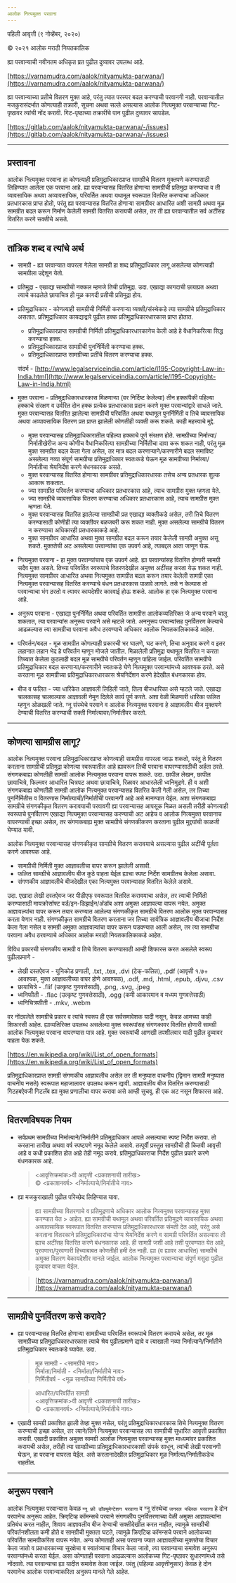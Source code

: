 ```yaml
---
आलोक नित्यमुक्त परवाना
---
```


पहिली आवृत्ती (९ नोव्हेंबर, २०२०)

© २०२१ आलोक मराठी नियतकालिक

ह्या परवान्याची नवीनतम अधिकृत प्रत पुढील दुव्यावर उपलब्ध आहे.

[https://varnamudra.com/aalok/nityamukta-parwana/](https://varnamudra.com/aalok/nityamukta-parwana/)

ह्या परवान्याच्या प्रतीचे वितरण मुक्त आहे, परंतु त्यात परस्पर बदल करण्याची परवानगी
नाही. परवान्यातील मजकुरासंदर्भात कोणत्याही तक्रारी, सूचना अथवा सल्ले असल्यास आलोक नित्यमुक्त
परवान्याच्या गिट-पृष्ठावर त्यांची नोंद करावी. गिट-पृष्ठाच्या तक्रारींचे पान पुढील दुव्यावर
सापडेल.

[https://gitlab.com/aalok/nityamukta-parwana/-/issues](https://gitlab.com/aalok/nityamukta-parwana/-/issues)

---
प्रस्तावना
---

आलोक नित्यमुक्त परवाना हा कोणत्याही प्रतिमुद्राधिकारप्राप्त सामग्रीचे वितरण मुक्तपणे करण्यासाठी
लिहिण्यात आलेला एक परवाना आहे. ह्या परवान्यासह वितरित होणाऱ्या सामग्रीची प्रतिमुद्रा
करण्याचा व ती व्यावसायिक अथवा अव्यावसायिक, परिवर्तित अथवा यथामूल स्वरूपात वितरित
करण्याचा अधिकार प्रतधारकास प्राप्त होतो, परंतु ह्या परवान्यासह वितरित होणाऱ्या सामग्रीवर
आधारित अशी सामग्री अथवा मूळ सामग्रीत बदल करून निर्माण केलेली सामग्री वितरित करायची असेल,
तर ती ह्या परवान्यातील सर्व अटींसह वितरित करणे सक्तीचे असते.

-----------------------------------------------------
तांत्रिक शब्द व त्यांचे अर्थ
-----------------------------------------------------

* सामग्री - ह्या परवान्यात वापरला गेलेला सामग्री हा शब्द प्रतिमुद्राधिकार लागू असलेल्या
  कोणत्याही सामग्रीला उद्देशून येतो.

* प्रतिमुद्रा - एखाद्या सामग्रीची नक्कल म्हणजे तिची प्रतिमुद्रा. उदा. एखाद्या कागदाची
  छायाप्रत अथवा त्याचे काढलेले छायाचित्र ही मूळ कागदी प्रतीची प्रतिमुद्रा होय.
  
* प्रतिमुद्राधिकार - कोणत्याही सामग्रीची निर्मिती करणाऱ्या व्यक्ती/संस्थेकडे त्या सामग्रीचे
  प्रतिमुद्राधिकार असतात. प्रतिमुद्राधिकार कायद्याद्वारे पुढील हक्क प्रतिमुद्राधिकारधारकास
  प्राप्त होतात.
  
  - प्रतिमुद्राधिकारप्राप्त सामग्रीची निर्मिती प्रतिमुद्राधिकारधारकानेच केली आहे हे
    वैधानिकरित्या सिद्ध करण्याचा हक्क.
  - प्रतिमुद्राधिकारप्राप्त सामग्रीची पुनर्निर्मिती करण्याचा हक्क.
  - प्रतिमुद्राधिकारप्राप्त सामग्रीच्या प्रतींचे वितरण करण्याचा हक्क.
  
   संदर्भ - [http://www.legalserviceindia.com/article/l195-Copyright-Law-in-India.html](http://www.legalserviceindia.com/article/l195-Copyright-Law-in-India.html)
* मुक्त परवाना - प्रतिमुद्राधिकारधारकास मिळणाऱ्या (वर निर्दिष्ट केलेल्या) तीन हक्कांपैकी
  पहिल्या हक्काचे संरक्षण व उर्वरित दोन हक्क प्रत्येक प्रतधारकास प्रदान करणे मुक्त परवान्यांद्वारे
  साधले जाते. मुक्त परवान्यासह वितरित झालेल्या सामग्रीची परिवर्तित अथवा यथामूल पुनर्निर्मिती
  व तिचे व्यावसायिक अथवा अव्यावसायिक वितरण प्रत प्राप्त झालेली कोणतीही व्यक्ती करू
  शकते. काही महत्त्वाचे मुद्दे.
  
  - मुक्त परवान्यासह प्रतिमुद्राधिकारातील पहिल्या हक्काचे पूर्ण संरक्षण होते. सामग्रीच्या
    निर्मात्या/निर्मातीखेरीज अन्य कोणीच वैधानिकरित्या सामग्रीच्या निर्मितीचा दावा करू शकत
    नाही, परंतु मूळ मुक्त सामग्रीत बदल केला गेला असेल, तर मात्र बदल करणाऱ्याने/करणारीने बदल
    समाविष्ट असलेल्या नव्या संपूर्ण सामग्रीचा प्रतिमुद्राधिकार स्वतःकडे घेऊन मूळ सामग्रीच्या
    निर्मात्या/निर्मातीचा श्रेयनिर्देश करणे बंधनकारक असते.
  - मुक्त परवान्यासह वितरित होणाऱ्या सामग्रीवर प्रतिमुद्राधिकारधारक तसेच अन्य प्रतधारक शुल्क
    आकारू शकतात.
  - ज्या सामग्रीत परिवर्तन करण्याचा अधिकार प्रतधारकास आहे, त्याच सामग्रीस मुक्त म्हणता येते.
  - ज्या सामग्रीचे व्यावसायिक वितरण करण्याचा अधिकार प्रतधारकास आहे, त्याच सामग्रीस मुक्त
    म्हणता येते.
  - मुक्त परवान्यासह वितरित झालेल्या सामग्रीची प्रत एखाद्या व्यक्तीकडे असेल, तरी तिचे वितरण
    करण्यासाठी कोणीही त्या व्यक्तीवर बळजबरी करू शकत नाही. मुक्त असलेल्या सामग्रीचे वितरण न
    करण्याचा अधिकारही प्रतधारकाकडे आहे.
  - मुक्त सामग्रीवर आधारित अथवा मुक्त सामग्रीत बदल करून तयार केलेली सामग्री अमुक्त असू शकते.
    मुक्ततेची अट असलेल्या परवान्यांचा एक उपवर्ग आहे, त्याबद्दल आता जाणून घेऊ.
 
* नित्यमुक्त परवाना - हा मुक्त परवान्यांचाच एक उपवर्ग आहे. ह्या परवान्यांसह वितरित होणारी
  सामग्री सदैव मुक्त असते. तिच्या परिवर्तित स्वरूपाचे वितरणदेखील अमुक्त अटींसह करता येऊ शकत
  नाही. नित्यमुक्त सामग्रीवर आधारित अथवा नित्यमुक्त सामग्रीत बदल करून तयार केलेली सामग्री
  एका नित्यमुक्त परवान्यासह वितरित करण्याचे बंधन प्रतधारकास पाळावे लागते. तसे न केल्यास तो
  परवान्याचा भंग ठरतो व त्यावर कायदेशीर कारवाई होऊ शकते. आलोक हा एक नित्यमुक्त परवाना
  आहे.

* अनुरूप परवाना - एखाद्या पुनर्निर्मित अथवा परिवर्तित सामग्रीस आलोकव्यतिरिक्त जे अन्य परवाने
  चालू शकतात, त्या परवान्यांस अनुरूप परवाने असे म्हटले जाते. अननुरूप परवान्यांसह पुनर्वितरण केल्याचे
  आढळल्यास त्या सामग्रीचा परवाना अवैध ठरवण्याचे अधिकार आलोक नियतकालिकाकडे आहेत.

* परिवर्तन/बदल - मूळ सामग्रीत कोणत्याही प्रकारची भर घालणे, घट करणे, तिचा अनुवाद करणे व
  इतर लहानात लहान भेद हे परिवर्तन म्हणून मोजले जातील. मिळालेली प्रतिमुद्रा यथामूल वितरित न
  करता तिच्यात केलेला कुठलाही बदल मूळ सामग्रीचे परिवर्तन म्हणून पाहिला जाईल. परिवर्तित
  सामग्रीचे प्रतिमुद्राधिकार बदल करणाऱ्या/करणारीने स्वतःकडे घेणे नित्यमुक्त परवान्यांमध्ये आवश्यक
  ठरते. असे करताना मूळ सामग्रीच्या प्रतिमुद्राधिकारधारकास श्रेयनिर्देशन करणे हेदेखील बंधनकारक
  होय.

* बीज व फलित - ज्या धारिकेत आज्ञावली लिहिली जाते, तिला बीजधारिका असे म्हटले जाते. एखाद्या
  चालकासह चालवल्यास आज्ञावली नेमून दिलेले कार्य पूर्ण करते. अशा वेळी मिळणारी धारिका फलित
  म्हणून ओळखली जाते. ग्नू संस्थेचे परवाने व आलोक नित्यमुक्त परवाना हे आज्ञावलीय बीज मुक्तपणे
  देण्याची वितरित करण्याची सक्ती निर्मात्यावर/निर्मातीवर करतो.

-----------------------------------------------------
कोणत्या सामग्रीस लागू?
-----------------------------------------------------

आलोक नित्यमुक्त परवाना प्रतिमुद्राधिकारप्राप्त कोणत्याही सामग्रीस वापरला जाऊ शकतो, परंतु
ते वितरण करताना सामग्रीची प्रतिमुद्रा कोणत्या स्वरूपातील आहे ह्यावरून तिची परवाना
वापरण्यासाठीची अर्हता ठरते. संगणकबाह्य कोणतीही सामग्री आलोक नित्यमुक्त परवाना वापरू
शकते. उदा. छापील लेखन, छापील छायाचित्रे, फिल्मवर आधारित चित्रपट अथवा छायाचित्रे, रिळावर
आधारलेली ध्वनिमुद्रणे. ही व अशी संगणकबाह्य कोणतीही सामग्री आलोक नित्यमुक्त परवान्यासह वितरित
केली गेली असेल, तर तिच्या पुनर्निर्मितीस व वितरणास निर्मात्याची/निर्मातीची परवानगी आहे असे
मानण्यात येईल. अशा संगणकबाह्य सामग्रीचे संगणकीकृत वितरण करावयाची परवावगी ह्या परवान्यासह
आपसूक मिळत असली तरीही कोणत्याही स्वरूपाचे पुनर्वितरण एखाद्या नित्यमुक्त परवान्यासह करण्याची
अट आहेच व आलोक नित्यमुक्त परवानाच वापरण्याची इच्छा असेल, तर संगणकबाह्य मुक्त सामग्रीचे
संगणकीकरण करताना पुढील मुद्द्यांची काळजी घेण्यात यावी.

आलोक नित्यमुक्त परवान्यासह संगणकीकृत सामग्रीचे वितरण करावयाचे असल्यास पुढील अटींची पूर्तता करणे
आवश्यक आहे.

* सामग्रीची निर्मिती मुक्त आज्ञावलीचा वापर करून झालेली असावी.
* फलित सामग्रीचे आज्ञावलीय बीज कुठे पाहता येईल ह्याचा स्पष्ट निर्देश सामग्रीतच केलेला असावा.
* संगणकीय आज्ञावलीचे बीजदेखील एका नित्यमुक्त परवान्यासह वितरित केलेले असावे.

उदा. एखादा लेखी दस्तऐवज जर पीडीएफ् स्वरूपात वितरित करावयाचा असेल, तर त्याची निर्मिती
करण्यासाठी मायक्रोसॉफ्ट वर्ड/इन-डिझाईन/ॲडॉब अशा अमुक्त आज्ञावल्या वापरू नयेत. अमुक्त
आज्ञावल्यांचा वापर करून तयार करण्यात आलेल्या संगणकीकृत सामग्रीचे वितरण आलोक मुक्त परवान्यासह
करता येणार नाही. संगणकीकृत सामग्रीचे वितरण करताना जर तिच्या सार्वत्रिक आज्ञावलीय बीजाचा
निर्देश केला गेला नसेल व सामग्री अमुक्त आज्ञावल्यांचा वापर करून घडवण्यात आली असेल, तर त्या
सामग्रीचा परवाना अवैध ठरवण्याचे अधिकार आलोक मराठी नियतकालिकाकडे आहेत.

विविध प्रकारची संगणकीय सामग्री व तिचे वितरण करण्यासाठी आम्ही शिफारस करत असलेले स्वरूप
पुढीलप्रमाणे -

* लेखी दस्तऐवज - युनिकोड प्रणाली, .txt, .tex, .dvi (टेक्-फलित), .pdf (आवृत्ती १.७+
  आवश्यक, मुक्त आज्ञावलीच्या वापर होणे आवश्यक), .odf, .md, .html, .epub, .djvu, .csv
* छायाचित्रे - .flif (उत्कृष्ट गुणवत्तेसाठी), .png, .svg, .jpeg
* ध्वनिफीती - .flac (उत्कृष्ट गुणवत्तेसाठी), .ogg (कमी आकारमान व मध्यम गुणवत्तेसाठी)
* ध्वनिचित्रफीती - .mkv, .webm

वर नोंदवलेले सामग्रीचे प्रकार व त्यांचे स्वरूप ही एक सर्वसमावेशक यादी नसून, केवळ आमच्या काही
शिफारसी आहेत. ह्याव्यतिरिक्त उपलब्ध असलेल्या मुक्त स्वरूपांसह संगणकावर वितरित होणारी सामग्री
आलोक नित्यमुक्त परवाना वापरण्यास पात्र आहे. मुक्त स्वरूपांची आणखी तपशीलवार यादी पुढील दुव्यावर
पाहता येऊ शकते.

[https://en.wikipedia.org/wiki/List_of_open_formats](https://en.wikipedia.org/wiki/List_of_open_formats)

प्रतिमुद्राधिकारप्राप्त सामग्री संगणकीय आज्ञावलीच असेल तर ती मनुष्यास वाचनीय (द्विमान सामग्री
मनुष्यास वाचनीय नसते) स्वरूपात महाजालावर उपलब्ध करून द्यावी. आज्ञावलीय बीज वितरित
करण्यासाठी गिटहबऐवजी गिटलॅब ह्या मुक्त प्रणालीचा वापर करावा असे आम्ही सुचवू. ही एक अट नसून
शिफारस आहे.

-----------------------------------------------------
वितरणविषयक नियम
-----------------------------------------------------

* सर्वप्रथम सामग्रीच्या निर्मात्याने/निर्मातीने प्रतिमुद्राधिकार आपले असल्याचा स्पष्ट निर्देश
  करावा. तो करताना तारीख अथवा वर्ष स्पष्टपणे नमूद केलेले असावे. तत्पूर्वी प्रस्तुत सामग्रीची ही
  कितवी आवृत्ती आहे व कधी प्रकाशित होत आहे तेही नमूद करावे. प्रतिमुद्राधिकाराचा निर्देश पुढील
  प्रकारे करणे बंधनकारक आहे.
  
  > <आवृत्तिक्रमांक>वी आवृत्ती <प्रकाशनाची तारीख><br>
  > © <प्रकाशनवर्ष> <निर्मात्याचे/निर्मातीचे नाव>

* ह्या मजकुराखाली पुढील परिच्छेद लिहिण्यात यावा.

    > ह्या सामग्रीच्या वितरणाचे व प्रतिमुद्रणाचे अधिकार आलोक नित्यमुक्त परवान्यासह मुक्त करण्यात येत
	  > आहेत. ह्या सामग्रीची यथामूल अथवा परिवर्तित प्रतिमुद्रणे व्यावसायिक अथवा अव्यावसायिक
    > स्वरूपात वितरित करण्यास प्रतिमुद्राधिकारधारक संमती देत आहे, परंतु असे करताना वितरकाने
    > प्रतिमुद्राधिकारांचा योग्य श्रेयनिर्देश करणे व सामग्री परिवर्तित असल्यास ती ह्याच अटींसह
    > वितरित करणे बंधनकारक आहे. ही सामग्री जशी आहे तशी पुरवण्यात येत आहे, पुरवणारा/पुरवणारी
    > हिच्याबाबत कोणतीही हमी देत नाही. ह्या (व ह्यावर आधारित) सामग्रीचे अमुक्त वितरण
    > बेकायदेशीर मानले जाईल. आलोक नित्यमुक्त परवान्याचा संपूर्ण मसुदा पुढील दुव्यावर वाचता
  	> येईल.
  
    > [https://varnamudra.com/aalok/nityamukta-parwana/](https://varnamudra.com/aalok/nityamukta-parwana/)

-----------------------------------------------------
सामग्रीचे पुनर्वितरण कसे करावे?
-----------------------------------------------------

* ह्या परवान्यासह वितरित होणाऱ्या सामग्रीच्या परिवर्तित स्वरूपाचे वितरण करायचे असेल, तर
  मूळ सामग्रीच्या प्रतिमुद्राधिकारधारकास त्याचे श्रेय पुढीलप्रमाणे द्यावे व त्याखाली नव्या
  निर्मात्याने/निर्मातीने प्रतिमुद्राधिकार स्वतःकडे घ्यावेत. उदा.
  
    > मूळ सामग्री - <सामग्रीचे नाव><br>
    > निर्माता/निर्माती - <निर्माता/निर्मातीचे नाव><br>
    > निर्मितीवर्ष - <मूळ सामग्रीच्या निर्मितीचे वर्ष><br>

    > आधारित/परिवर्तित सामग्री<br>
    > <आवृत्तिक्रमांक>वी आवृत्ती <प्रकाशनाची तारीख><br>
    > © <प्रकाशनवर्ष> <निर्मात्याचे/निर्मातीचे नाव><br>

* एखादी सामग्री प्रकाशित झाली तेव्हा मुक्त नसेल, परंतु प्रतिमुद्राधिकारधारकास तिचे नित्यमुक्त
  वितरण करण्याची इच्छा असेल, तर त्याने/तिने नित्यमुक्त परवान्यासह त्या सामग्रीची सुधारित
  आवृत्ती प्रकाशित करावी. एखादी प्रकाशित अमुक्त सामग्री आलोक नित्यमुक्त परवान्यासह मुक्त
  माध्यमांवर प्रकाशित करायची असेल, तरीही त्या सामग्रीच्या प्रतिमुद्राधिकारधारकाशी संपर्क
  साधून, त्यांची लेखी परवानगी घेऊन, हा परवाना वापरता येईल. असे करतानादेखील
  प्रतिमुद्राधिकार मूळ निर्मात्या/निर्मातीकडेच राहतील.

---
अनुरूप परवाने
---

आलोक नित्यमुक्त परवान्यास केवळ `ग्नू फ्री डॉक्युमेन्टेशन परवाना` व ग्नू संस्थेचा `जनरल पब्लिक
परवाना` हे दोन परवानेच अनुरूप आहेत. क्रिएटिव्ह कॉमन्सचे परवाने संगणकीय पुनर्वितरणाच्या वेळी
अमुक्त आज्ञावल्यांना प्रतिबंध करत नाहीत, शिवाय आज्ञावलीय बीज देण्याची सक्तीदेखील करत नाहीत,
त्यामुळे सामग्रीची परिवर्तनशीलता कमी होते व सामग्रीची मुक्तता घटते, त्यामुळे क्रिएटिव्ह कॉमन्सचे
परवाने आलोकच्या परिवर्तित सामग्रीकरिता वापरू नयेत. अन्य कोणताही असा परवाना ज्यात
आज्ञावलीच्या मुक्ततेचा विचार केला जातो व प्रतधारकाच्या सुरक्षेचा व स्वातंत्र्याचा विचार केला
जातो, त्या परवान्याचा समावेश अनुरूप परवान्यांमध्ये करता येईल. असा कोणताही परवाना आढळल्यास
आलोकच्या गिट-पृष्ठावर सुधारणांमध्ये तसे नोंदवावे. त्या परवान्याचा ह्या यादीत समावेश केला
जाईल. परंतु (पहिल्या आवृत्तीनुसार) केवळ हे दोन परवानेच आलोक परवान्याकरिता अनुरूप मानले गेले
आहेत.
